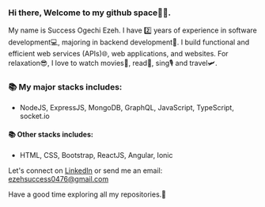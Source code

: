 ### Hi there, Welcome to my github space🤝😊.

My name is Success Ogechi Ezeh. I have 2️⃣ years of experience in software development💻, majoring in backend development🌟. 
I build functional and efficient web services (APIs)🌐, web applications, and websites. 
For relaxation😎, I love to watch movies🍿, read📖, sing🎙 and travel🛩.

### 📚 My major stacks includes:
- NodeJS, ExpressJS, MongoDB, GraphQL, JavaScript, TypeScript, socket.io 

#### 📚 Other stacks includes:
- HTML, CSS, Bootstrap, ReactJS, Angular, Ionic

Let's connect on [LinkedIn](https://www.linkedin.com/in/success-ezeh/) or send me an email: ezehsuccess0476@gmail.com  

Have a good time exploring all my repositories.🙂
